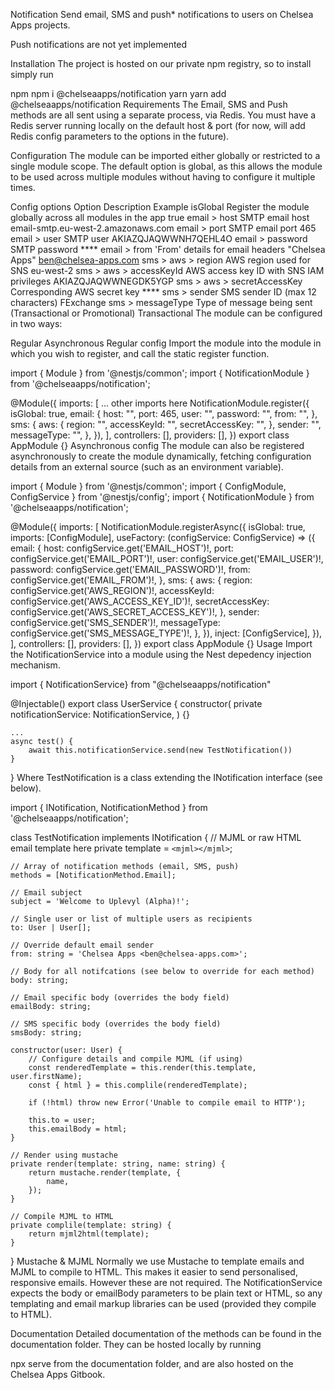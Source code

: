 Notification
Send email, SMS and push* notifications to users on Chelsea Apps projects.

Push notifications are not yet implemented

Installation
The project is hosted on our private npm registry, so to install simply run

npm
npm i @chelseaapps/notification
yarn
yarn add @chelseaapps/notification
Requirements
The Email, SMS and Push methods are all sent using a separate process, via Redis. You must have a Redis server running locally on the default host & port (for now, will add Redis config parameters to the options in the future).

Configuration
The module can be imported either globally or restricted to a single module scope. The default option is global, as this allows the module to be used across multiple modules without having to configure it multiple times.

Config options
Option	Description	Example
isGlobal	Register the module globally across all modules in the app	true
email > host	SMTP email host	email-smtp.eu-west-2.amazonaws.com
email > port	SMTP email port	465
email > user	SMTP user	AKIAZQJAQWWNH7QEHL4O
email > password	SMTP password	****
email > from	'From' details for email headers	"Chelsea Apps" ben@chelsea-apps.com
sms > aws > region	AWS region used for SNS	eu-west-2
sms > aws > accessKeyId	AWS access key ID with SNS IAM privileges	AKIAZQJAQWWNEGDK5YGP
sms > aws > secretAccessKey	Corresponding AWS secret key	****
sms > sender	SMS sender ID (max 12 characters)	FExchange
sms > messageType	Type of message being sent (Transactional or Promotional)	Transactional
The module can be configured in two ways:

Regular
Asynchronous
Regular config
Import the module into the module in which you wish to register, and call the static register function.

import { Module } from '@nestjs/common';
import { NotificationModule } from '@chelseaapps/notification';

@Module({
    imports: [
        ... other imports here
        NotificationModule.register({
            isGlobal: true,
            email: {
                host: "",
                port: 465,
                user: "",
                password: "",
                from: "",
            },
            sms: {
                aws: {
                    region: "",
                    accessKeyId: "",
                    secretAccessKey: "",
                },
                sender: "",
                messageType: "",
            },
        }),
    ],
    controllers: [],
    providers: [],
})
export class AppModule {}
Asynchronous config
The module can also be registered asynchronously to create the module dynamically, fetching configuration details from an external source (such as an environment variable).

import { Module } from '@nestjs/common';
import { ConfigModule, ConfigService } from '@nestjs/config';
import { NotificationModule } from '@chelseaapps/notification';

@Module({
    imports: [
        NotificationModule.registerAsync({
            isGlobal: true,
            imports: [ConfigModule],
            useFactory: (configService: ConfigService) => ({
                email: {
                    host: configService.get('EMAIL_HOST')!,
                    port: configService.get('EMAIL_PORT')!,
                    user: configService.get('EMAIL_USER')!,
                    password: configService.get('EMAIL_PASSWORD')!,
                    from: configService.get('EMAIL_FROM')!,
                },
                sms: {
                    aws: {
                        region: configService.get('AWS_REGION')!,
                        accessKeyId: configService.get('AWS_ACCESS_KEY_ID')!,
                        secretAccessKey: configService.get('AWS_SECRET_ACCESS_KEY')!,
                    },
                    sender: configService.get('SMS_SENDER')!,
                    messageType: configService.get('SMS_MESSAGE_TYPE')!,
                },
            }),
            inject: [ConfigService],
        }),
    ],
    controllers: [],
    providers: [],
})
export class AppModule {}
Usage
Import the NotificationService into a module using the Nest depedency injection mechanism.

import { NotificationService} from "@chelseaapps/notification"

@Injectable()
export class UserService {
    constructor(
        private notificationService: NotificationService,
    ) {}

    ...
    async test() {
        await this.notificationService.send(new TestNotification())
    }
}
Where TestNotification is a class extending the INotification interface (see below).

import { INotification, NotificationMethod } from '@chelseaapps/notification';

class TestNotification implements INotification {
    // MJML or raw HTML email template here
    private template = `
        <mjml></mjml>
    `;

    // Array of notification methods (email, SMS, push)
    methods = [NotificationMethod.Email];

    // Email subject
    subject = 'Welcome to Uplevyl (Alpha)!';

    // Single user or list of multiple users as recipients
    to: User | User[];

    // Override default email sender
    from: string = 'Chelsea Apps <ben@chelsea-apps.com>';

    // Body for all notifcations (see below to override for each method)
    body: string;

    // Email specific body (overrides the body field)
    emailBody: string;

    // SMS specific body (overrides the body field)
    smsBody: string;

    constructor(user: User) {
        // Configure details and compile MJML (if using)
        const renderedTemplate = this.render(this.template, user.firstName);
        const { html } = this.complile(renderedTemplate);

        if (!html) throw new Error('Unable to compile email to HTTP');

        this.to = user;
        this.emailBody = html;
    }

    // Render using mustache
    private render(template: string, name: string) {
        return mustache.render(template, {
            name,
        });
    }

    // Compile MJML to HTML
    private complile(template: string) {
        return mjml2html(template);
    }
}
Mustache & MJML
Normally we use Mustache to template emails and MJML to compile to HTML. This makes it easier to send personalised, responsive emails. However these are not required. The NotificationService expects the body or emailBody parameters to be plain text or HTML, so any templating and email markup libraries can be used (provided they compile to HTML).

Documentation
Detailed documentation of the methods can be found in the documentation folder. They can be hosted locally by running

npx serve
from the documentation folder, and are also hosted on the Chelsea Apps Gitbook.

